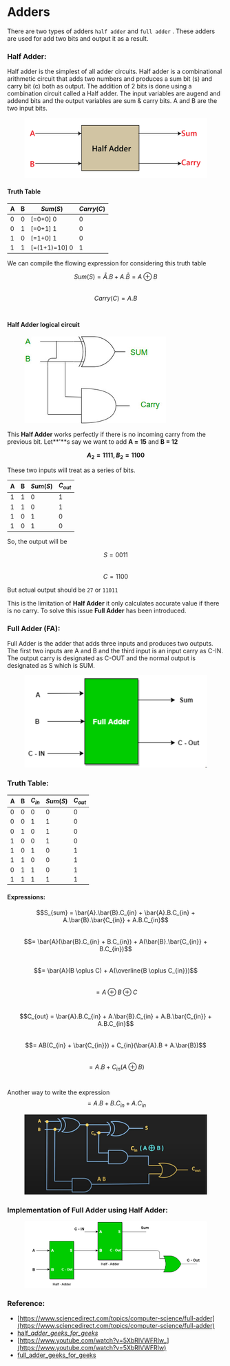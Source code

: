 # Adders

There are two types of adders `half adder` and `full adder`  . These adders are used for add two bits and output it as a result.

### Half Adder:

Half adder is the simplest of all adder circuits. Half adder is a combinational arithmetic circuit that adds two numbers and produces a sum bit (s) and carry bit (c) both as output. The addition of 2 bits is done using a combination circuit called a Half adder. The input variables are augend and addend bits and the output variables are sum & carry bits. A and B are the two input bits.

<figure><img src="../../.gitbook/assets/half-adder.png" alt=""><figcaption></figcaption></figure>

#### Truth Table

| A | B | $Sum(S)$            | $Carry(C)$ |
| - | - | ------------------- | -------- |
| 0 | 0 | \[=0+0]          0  | 0        |
| 0 | 1 | \[=0+1]           1 | 0        |
| 1 | 0 | \[=1+0]           1 | 0        |
| 1 | 1 | \[=(1+1)=10]   0    | 1        |

We can compile the flowing expression for considering this truth table

$$Sum(S) = \bar{A}.B + A.\bar{B} = A \oplus B$$\
$$Carry(C) = A.B$$​

#### Half Adder logical circuit

<figure><img src="../../.gitbook/assets/Half_Adder.jpg" alt=""><figcaption></figcaption></figure>

This **Half Adder** works perfectly if there is no incoming carry from the previous bit. Let**'**s say we want to add **A =** **15** and  **B = 12**

****$$A_{2} = 1111,  B_{2} = 1100$$****

These two inputs will treat as a series of bits.

| A | B | $Sum(S)$ | $C_{out}$ |
| - | - | - | - |
| 1 | 1 | 0 | 1 |
| 1 | 1 | 0 | 1 |
| 1 | 0 | 1 | 0 |
| 1 | 0 | 1 | 0 |

​So, the output will be

$$S= 0011$$\
$$C= 1100$$

But actual output should be `27` or `11011`

This is the limitation of **Half Adder** it only calculates accurate value if there is no carry.​ To solve this issue **Full Adder** has been introduced.

### Full Adder (FA):

Full Adder is the adder that adds three inputs and produces two outputs. The first two inputs are A and B and the third input is an input carry as C-IN. The output carry is designated as C-OUT and the normal output is designated as S which is SUM.

<figure><img src="../../.gitbook/assets/full_adder (1) (1).png" alt=""><figcaption></figcaption></figure>

### Truth Table:

| A | B | $C_{in}$ | $Sum(S)$ | $C_{out}$ |
| - | - | ------- | - | -------- |
| 0 | 0 | 0       | 0 | 0        |
| 0 | 0 | 1       | 1 | 0        |
| 0 | 1 | 0       | 1 | 0        |
| 1 | 0 | 0       | 1 | 0        |
| 1 | 0 | 1       | 0 | 1        |
| 1 | 1 | 0       | 0 | 1        |
| 0 | 1 | 1       | 0 | 1        |
| 1 | 1 | 1       | 1 | 1        |

#### Expressions:

$$S_{sum} = \bar{A}.\bar{B}.C_{in} + \bar{A}.B.C_{in} + A.\bar{B}.\bar{C_{in}} + A.B.C_{in}$$​\
$$= \bar{A}(\bar{B}.C_{in} + B.C_{in}) + A(\bar{B}.\bar{C_{in}} + B.C_{in})$$\
$$= \bar{A}(B \oplus C) + A(\overline{B \oplus C_{in}})$$\
$$= A \oplus B \oplus C$$​



&#x20; $$C_{out} = \bar{A}.B.C_{in} + A.\bar{B}.C_{in} + A.B.\bar{C_{in}} + A.B.C_{in}$$\
$$= AB(C_{in} + \bar{C_{in}}) + C_{in}(\bar{A}.B + A.\bar{B})$$\
$$= A.B + C_{in}(A \oplus B)$$​

Another way to write the expression\
$$= A.B + B.C_{in} + A.C_{in}$$

<figure><img src="../../.gitbook/assets/full_adder (1).png" alt=""><figcaption></figcaption></figure>

### Implementation of Full Adder using Half Adder:

<figure><img src="../../.gitbook/assets/full_adder_using_half_adder.png" alt=""><figcaption></figcaption></figure>

### Reference:

* [https://www.sciencedirect.com/topics/computer-science/full-adder](https://www.sciencedirect.com/topics/computer-science/full-adder)
* [half\__adder\_geeks\_for\_geeks_](https://www.geeksforgeeks.org/half-adder-in-digital-logic/)
* [https://www.youtube.com/watch?v=5XbRIVWFRIw_](https://www.youtube.com/watch?v=5XbRIVWFRIw)
* [full\_adder\_geeks\_for\_geeks](https://www.geeksforgeeks.org/full-adder-in-digital-logic/)



